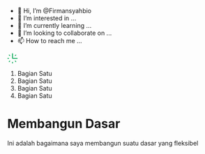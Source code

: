 - 👋 Hi, I’m @Firmansyahbio
- 👀 I’m interested in ...
- 🌱 I’m currently learning ...
- 💞️ I’m looking to collaborate on ...
- 📫 How to reach me ...

<!---
Firmansyahbio/Firmansyahbio is a ✨ special ✨ repository because its `README.md` (this file) appears on your GitHub profile.
You can click the Preview link to take a look at your changes.
--->

<svg xmlns="http://www.w3.org/2000/svg" xmlns:xlink="http://www.w3.org/1999/xlink" width="24px" height="24px">
							<path fill-rule="evenodd" fill="rgb(0, 166, 81)" d="M12.826,20.807 L12.826,22.628 C12.826,23.131 12.419,23.538 11.915,23.538 C11.412,23.538 11.004,23.131 11.004,22.628 L11.004,20.807 C11.004,20.304 11.412,19.897 11.915,19.897 C12.419,19.897 12.826,20.304 12.826,20.807 ZM4.958,3.644 C4.602,3.288 4.025,3.289 3.670,3.644 C3.314,4.000 3.314,4.576 3.670,4.932 L4.958,6.219 C5.314,6.575 5.891,6.575 6.246,6.219 C6.602,5.864 6.602,5.287 6.246,4.932 L4.958,3.644 ZM18.873,17.550 C18.517,17.194 17.940,17.194 17.584,17.550 C17.229,17.906 17.229,18.482 17.584,18.838 L18.873,20.125 C19.228,20.481 19.805,20.481 20.161,20.125 C20.517,19.770 20.517,19.193 20.161,18.838 L18.873,17.550 ZM3.898,11.885 C3.898,11.382 3.490,10.974 2.987,10.974 L1.165,10.974 C0.662,10.974 0.254,11.382 0.254,11.885 C0.254,12.387 0.662,12.795 1.165,12.795 L2.987,12.795 C3.490,12.795 3.898,12.387 3.898,11.885 ZM4.958,17.550 L3.670,18.838 C3.314,19.193 3.314,19.770 3.670,20.125 C4.025,20.481 4.602,20.481 4.958,20.125 L6.246,18.838 C6.602,18.482 6.602,17.905 6.246,17.550 C5.891,17.194 5.314,17.195 4.958,17.550 ZM18.873,6.219 L20.161,4.932 C20.517,4.576 20.517,4.000 20.161,3.644 C19.805,3.289 19.229,3.289 18.873,3.644 L17.584,4.932 C17.229,5.287 17.229,5.864 17.584,6.219 C17.940,6.575 18.517,6.575 18.873,6.219 ZM22.666,10.974 L12.826,10.974 L12.826,1.141 C12.826,0.638 12.419,0.231 11.915,0.231 C11.412,0.231 11.004,0.638 11.004,1.141 L11.004,11.885 C11.004,12.387 11.412,12.795 11.915,12.795 L22.666,12.795 C23.169,12.795 23.577,12.387 23.577,11.885 C23.577,11.382 23.169,10.974 22.666,10.974 Z" >					</svg>
<ol class="instructions">
  <li>Bagian Satu</li>
  <li>Bagian Satu</li>
  <li>Bagian Satu</li>
  <li>Bagian Satu</li>
  </ol>
<h1>Membangun Dasar</h1>
<p>Ini adalah bagaimana saya membangun suatu dasar yang fleksibel</p>
